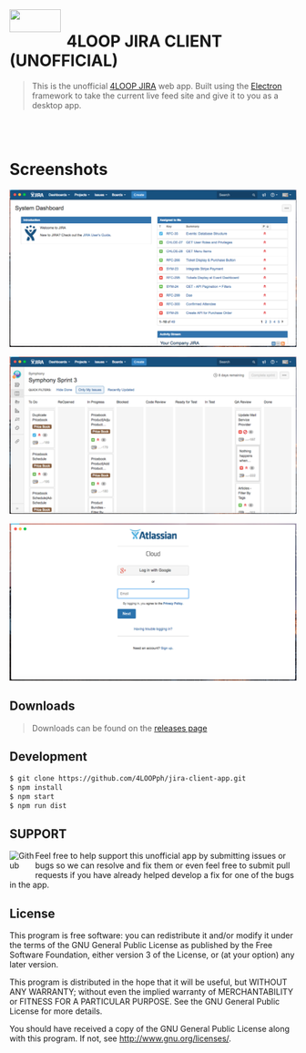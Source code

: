 <img src="https://upload.wikimedia.org/wikipedia/en/thumb/b/bf/JIRA_logo.svg/1280px-JIRA_logo.svg.png" align="left" width="90px" height="40px"/>
<img align="left" width="0" height="40px" hspace="5"/>

# 4LOOP JIRA CLIENT (UNOFFICIAL)
> This is the unofficial [4LOOP JIRA](https://4loopph.atlassian.net/) web app. Built using the [Electron](http://electron.atom.io) framework to take the current live feed site and give it to you as a desktop app.

<br>
<br>

# Screenshots

[<img alt='Ionic Creator' src="https://raw.githubusercontent.com/4LOOPph/jira-client-app/master/build/1.png">](https://github.com/4LOOPph/jira-client-app/releases)

[<img alt='Ionic Creator' src="https://raw.githubusercontent.com/4LOOPph/jira-client-app/master/build/2.png">](https://github.com/4LOOPph/jira-client-app/releases)

[<img alt='Ionic Creator' src="https://raw.githubusercontent.com/4LOOPph/jira-client-app/master/build/3.png">](https://github.com/4LOOPph/jira-client-app/releases)

## Downloads
> Downloads can be found on the [releases page](https://github.com/4LOOPph/jira-client-app/releases)

## Development

```
$ git clone https://github.com/4LOOPph/jira-client-app.git
$ npm install
$ npm start
$ npm run dist
```

## SUPPORT

[<img width='45' height="45" align='left' alt='Github' src="https://upload.wikimedia.org/wikipedia/commons/9/91/Octicons-mark-github.svg">](https://github.com/4LOOPph/jira-client-app) Feel free to help support this unofficial app by submitting issues or bugs so we can resolve and fix them or even feel free to submit pull requests if you have already helped develop a fix for one of the bugs in the app.

## License

This program is free software: you can redistribute it and/or modify
it under the terms of the GNU General Public License as published by
the Free Software Foundation, either version 3 of the License, or
(at your option) any later version.

This program is distributed in the hope that it will be useful,
but WITHOUT ANY WARRANTY; without even the implied warranty of
MERCHANTABILITY or FITNESS FOR A PARTICULAR PURPOSE.  See the
GNU General Public License for more details.

You should have received a copy of the GNU General Public License
along with this program.  If not, see <http://www.gnu.org/licenses/>.
